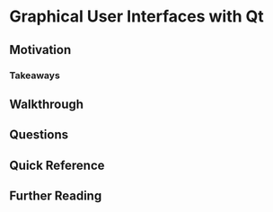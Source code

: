 # Graphical User Interfaces with Qt

## Motivation

### Takeaways

## Walkthrough

## Questions

## Quick Reference

## Further Reading
